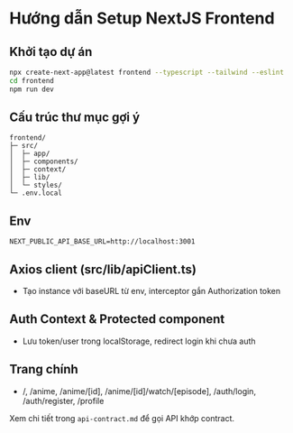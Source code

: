 # Hướng dẫn Setup NextJS Frontend

## Khởi tạo dự án
```bash
npx create-next-app@latest frontend --typescript --tailwind --eslint
cd frontend
npm run dev
```

## Cấu trúc thư mục gợi ý
```
frontend/
├─ src/
│  ├─ app/
│  ├─ components/
│  ├─ context/
│  ├─ lib/
│  └─ styles/
└─ .env.local
```

## Env
```env
NEXT_PUBLIC_API_BASE_URL=http://localhost:3001
```

## Axios client (src/lib/apiClient.ts)
- Tạo instance với baseURL từ env, interceptor gắn Authorization token

## Auth Context & Protected component
- Lưu token/user trong localStorage, redirect login khi chưa auth

## Trang chính
- /, /anime, /anime/[id], /anime/[id]/watch/[episode], /auth/login, /auth/register, /profile

Xem chi tiết trong `api-contract.md` để gọi API khớp contract.
